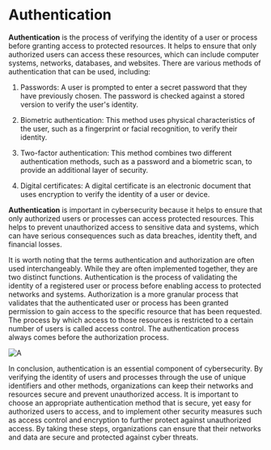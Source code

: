 # Authentication

__Authentication__ is the process of verifying the identity of a user or process before granting access to protected resources. It helps to ensure that only authorized users can access these resources, which can include computer systems, networks, databases, and websites. There are various methods of authentication that can be used, including:

1. Passwords: A user is prompted to enter a secret password that they have previously chosen. The password is checked against a stored version to verify the user's identity.

2. Biometric authentication: This method uses physical characteristics of the user, such as a fingerprint or facial recognition, to verify their identity.

3. Two-factor authentication: This method combines two different authentication methods, such as a password and a biometric scan, to provide an additional layer of security.

4. Digital certificates: A digital certificate is an electronic document that uses encryption to verify the identity of a user or device.


__Authentication__  is important in cybersecurity because it helps to ensure that only authorized users or processes can access protected resources. This helps to prevent unauthorized access to sensitive data and systems, which can have serious consequences such as data breaches, identity theft, and financial losses.

It is worth noting that the terms authentication and authorization are often used interchangeably. While they are often implemented together, they are two distinct functions. Authentication is the process of validating the identity of a registered user or process before enabling access to protected networks and systems. Authorization is a more granular process that validates that the authenticated user or process has been granted permission to gain access to the specific resource that has been requested. The process by which access to those resources is restricted to a certain number of users is called access control. The authentication process always comes before the authorization process.



![A](https://cdn.ttgtmedia.com/rms/onlineimages/security-biometric_authentication_types.png)

In conclusion, authentication is an essential component of cybersecurity. By verifying the identity of users and processes through the use of unique identifiers and other methods, organizations can keep their networks and resources secure and prevent unauthorized access. It is important to choose an appropriate authentication method that is secure, yet easy for authorized users to access, and to implement other security measures such as access control and encryption to further protect against unauthorized access. By taking these steps, organizations can ensure that their networks and data are secure and protected against cyber threats.




